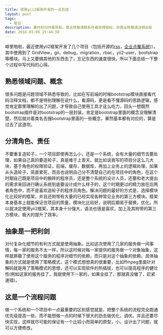 ```yaml
---
title: 使用yii2框架开发的一点总结
layout: post
tags:
  - 笔记
description: 著作权归作者所有。商业转载请联系作者获得授权，非商业转载请注明出处
date: 2016-03-08 15:44:50
---
```



噼里啪啦，最近使用yii2框架开发了几个项目（包括开源的[rss](https://github.com/noname007/learn-yii2)，[企业点餐系统](https://github.com/noname007/diandiandian))）。其中使用到了 GridView，gii，debug，migration，rbac，yii2-user，bootstrap 等模块。马上又要搞其他的东西去了，忘记东西的速度很快，所以下面总结一下整个过程中写代码的心得。


## 熟悉领域问题、概念
很多问题是问题领域不熟悉导致的，比如在写前端的时候bootstrap模块直接看代码注释文档，都不是特别理解在说什么，看源码，更是看不懂源码的思路逻辑，感觉肯定那里理解的出了问题，才导致自己使用工具才这么吃力，回头一想既然bootstrap插件是对bootstrap的一层封装，肯定是bootstrap里面的概念没理解清楚，然后就对着类名去搜bootstrap里面的一些概念，果然基本都有对应的，算是过去了这道坎。

## 分清角色、责任
不要重复造轮子，一个项目即使再怎么小，还是一个系统，会有大量的细节去要处理，如果自己真的要造轮子，真是难于上青天。就比如说我写的项目分这么几大块，基于角色的权限验证，前端，缓存，数据库，再加上业务上的逻辑处理，如果从头造轮子，简直累死，而且也说明自己分不清楚自己的在项目中的角色，在这个时期自己既是项目中的搬砖的程序员，还是整个系统的设计人员，还要和老大提出的需求来回进行确认系统到底要设计成什么样子的，这个时期更过的精力放在后两者角色中，而不是喜欢造轮子的程序员角色。解决问题的最好的方式是，选择模块化比较好的框架，并且还附带有大量的已经实现各种常见业务的第三方模块。框架本身基本上就能保证住项目的质量，模块化比较好，说明后期易于替换，优化。所以就决定使用yii2框架，其本身十分强大，语法也很是喜欢，加上及其附带的第三方模块，极大的提升了效率。<!-- 在编写界面代码的时候，php语言中的匿名函数提供了巨大的帮助。 -->


## 抽象是一把利剑
对付复杂化细节的有利方式就是使用抽象。比如这次使用了几家的服务做一间事情，每一家的服务不太一样，所以这时候对每一家提供的服务做一个对象抽象，这样就屏蔽了使用这个服务的程序对细节的依赖，而只是对这个抽象的依赖。具体抽象的方式就是使用了策略模式，这个模式想想真的很重要，比如ffmpeg里面针对解码就是用了策略模式的思想，还可以实现软件的热插拔，也可以提高程序的健壮性(例如这家的服务挂了，我就使用下一家的，如果全挂了，那就真没辙了，赶紧速错)，


## 这是一个流程问题
做一个系统和一个项目中一点最重要的区别感觉就是，把整个系统的流程完全跑通优先级提高一些，而不能想做一点的时候下很大的劲去做优化，调优。并且还要尽快实现，这样就尽可能的保证有一个比较小而简单的原型，小，设计出了问题，就可以方便修改。

<!-- ## 扩展性
像yii2这种框架就比较好，提供了事件、行为、模块等方式可以很好的实现扩展。 -->
